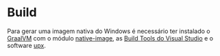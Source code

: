 # Build

Para gerar uma imagem nativa do Windows é necessário ter instalado o [GraalVM](https://www.graalvm.org/) com o módulo [native-image](https://www.graalvm.org/docs/reference-manual/native-image/), as [Build Tools do Visual Studio](https://visualstudio.microsoft.com/downloads/) e o software [upx](https://upx.github.io/).